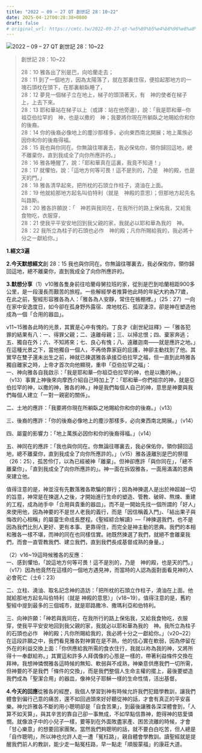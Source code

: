 ```yaml
---
title: "2022 – 09 – 27 QT 創世記 28：10~22"
date: 2025-04-12T00:28:38+0800
draft: false
# original_url: https://cmtc.tw/2022-09-27-qt-%e5%89%b5%e4%b8%96%e8%a8%98-28%ef%bc%9a1022
---
```


![2022 – 09 – 27 QT 創世記 28：10~22](/images/qt.jpg  "2022 – 09 – 27 QT 創世記 28：10~22")

> 創世記 28：10~22
>
> 28：10 雅各出了別是巴，向哈蘭走去；  
> 28：11 到了一個地方，因為太陽落了，就在那裏住宿，便拾起那地方的一塊石頭枕在頭下，在那裏躺臥睡了，  
> 28：12 夢見一個梯子立在地上，梯子的頭頂著天，有　神的使者在梯子上，上去下來。  
> 28：13 耶和華站在梯子以上（或譯：站在他旁邊），說：「我是耶和華─你祖亞伯拉罕的　神，也是以撒的　神；我要將你現在所躺臥之地賜給你和你的後裔。  
> 28：14 你的後裔必像地上的塵沙那樣多，必向東西南北開展；地上萬族必因你和你的後裔得福。  
> 28：15 我也與你同在。你無論往哪裏去，我必保佑你，領你歸回這地，總不離棄你，直到我成全了向你所應許的。」  
> 28：16 雅各睡醒了，說：「耶和華真在這裏，我竟不知道！」  
> 28：17 就懼怕，說：「這地方何等可畏！這不是別的，乃是　神的殿，也是天的門。」  
> 28：18 雅各清早起來，把所枕的石頭立作柱子，澆油在上面。  
> 28：19 他就給那地方起名叫伯特利（就是　神殿的意思）；但那地方起先名叫路斯。  
> 28：20 雅各許願說：「　神若與我同在，在我所行的路上保佑我，又給我食物吃，衣服穿，  
> 28：21 使我平平安安地回到我父親的家，我就必以耶和華為我的　神。  
> 28：22 我所立為柱子的石頭也必作　神的殿；凡你所賜給我的，我必將十分之一獻給你。」

**1.經文3遍**

**2.今天默想經文**創 28：15 我也與你同在。你無論往哪裏去，我必保佑你，領你歸回這地，總不離棄你，直到我成全了向你所應許的。

**3.默想分享**（1）v10雅各隻身前往哈蘭母舅拉班的家，從別是巴到哈蘭相距900多公里，是一段漫長而艱苦的旅程。一些解經學者推算他此時的年紀大約為77歲，在此之前，聖經形容雅各為人：「雅各為人安靜，常住在帳棚裡。」（25：27）一向在家中安逸度日，如今卻在孤身野外露宿、席地枕石、孤寂淒涼，卻是神在塑造他成為一個「合用的器皿」。

v11~15雅各此時的光景，其實是心中有愧的。丁良才《創世紀註釋》—「雅各犯罪的結果有八：一、得罪父親；二、遠離母親；三、以掃忿恨；四、棄家奔逃；五、獨自在外；六、不知將來；七、良心有愧；八、遠離迦南——就是應許之地。」在這種光景之下，當他獨自一個人，不再倚靠家庭的庇護，神卻主動找到了他。其實早在雙子還未出生之前，神就已揀選雅各承接亞伯拉罕之福，但一直到此時雅各獨自離家之時，上帝才首次向他顯現，重申「亞伯拉罕之福」：  
一、神向雅各自我啟示：「我是耶和華─你祖亞伯拉罕的神，也是以撒的神。」（v13）事實上神後來向摩西介紹自己時加上了：「耶和華─你們祖宗的神，就是亞伯拉罕的神，以撒的神，雅各的神。」神是我們每個人自己的神，意思是神要與我們每個人建立「一對一親密的關係」。

二、土地的應許：「我要將你現在所躺臥之地賜給你和你的後裔。」（v13）

三、後裔的應許：「你的後裔必像地上的塵沙那樣多，必向東西南北開展。」（v14）

四、屬靈的影響力：「地上萬族必因你和你的後裔得福。」（v14）

五、神同在的應許：「我也與你同在。你無論往哪裏去，我必保佑你，領你歸回這地，總不離棄你，直到我成全了向你所應許的。」（v15）雅各遠離別是巴的祭壇（26：25），孤苦伶仃，以為已經被神「離棄」。但神卻應許「與你同在」，「總不離棄你」，「直到我成全了向你所應許的」。神一面在拆毀雅各，一面用滿滿的恩典來建立他。

值得注意的是，神並沒有先數落雅各欺騙的罪行；因為神揀選人是出於神超越一切的旨意，神常是在揀選人之後，才開始進行生命的塑造、管教、破碎、熬煉、重建的工程，成為祂手中「合用與貴重的器皿」。而不是一開始先找一個所謂的「好人」來使用他，因為神要的不是世人老我的義行，而是「因信稱義入門」、「結出果子與悔改的心相稱」的屬靈生命成長歷程。《聖經綜合解讀》—「神揀選我們，也不是因為我們比別人更好、更有本事、更靠得住，而完全是神主動的恩典。我們的本相和雅各一樣不堪，而神的同在也同樣信實。祂既然揀選了我們，就絕不會離棄我們，而會一直管教我們、建立我們，直到我們長成基督成熟的身量。」

（2）v16~19這時候雅各的反應：  
一、感到懼怕，「說這地方何等可畏！這不是別的，乃是　神的殿，也是天的門。」（v17）因為他竟然在這樣的一個地方遇見神，而當時的人認為面對面看見神的人必會死亡（士6：23）

二、立柱、澆油、取名記念神的造訪：「把所枕的石頭立作柱子，澆油在上面。他就給那地方起名叫伯特利（就是 神殿的意思）」（v18~19）。值得注意的是，舊約聖經中提到最多的三個城市，就是耶路撒冷、撒瑪利亞和伯特利。

三、向神許願：「神若與我同在，在我所行的路上保佑我，又給我食物吃，衣服穿，使我平平安安地回到我父親的家，我就必以耶和華為我的　神。我所立為柱子的石頭也必作　神的殿；凡你所賜給我的，我必將十分之一獻給你。」（v20~22）在這段許願之中，我們看見雅各對神實在是不熟，他的信心實在軟弱，因為停留在外在的利益交換上面：「你供應給我所需的食衣住行，我就以祢為我的神，又將所得十一奉獻給祢。」其實這和許多人拜偶像的心態是一樣的，帶著利益條件交換在拜神。我想神憐憫雅各這時候的無知、軟弱與不成熟，神樂意供應我們一切所需，但神要的不是我們「條件的交換」，而是我們整個人生命主權的擺上，最後要塑造我們成為「聖潔合用」的器皿，像神兒子耶穌一樣的生命性情，活出基督。

**4.今天的回應**從雅各的經歷，我個人學習到神有時候允許我們犯錯學教訓，讓我們體會到偏行己意的痛苦，還不如回過頭來好好聽從神的話，才會有真正的平安喜樂。神允許雅各不斷的用小聰明卻是「自食苦果」，到最後讓雅各深深體會到，「人算不如天算」，與其辛苦的靠自己卻一事無成，不如早點信靠神，飽得神的慈愛憐憫。就像浪子中的小兒子一樣，要等到在外面敗盡家產、困苦流離的時候，才會「甘心樂意」的想要回家團聚。當然我們夠聰明的話，就不要白白吃苦，但人總是「自作聰明」，所以神也允許人走一遭「冤枉路」，親自體會學教訓。讀聖經就是提醒我們前人的教訓，能少走一點冤枉路，早一點走「順服蒙福」的康莊大道。
